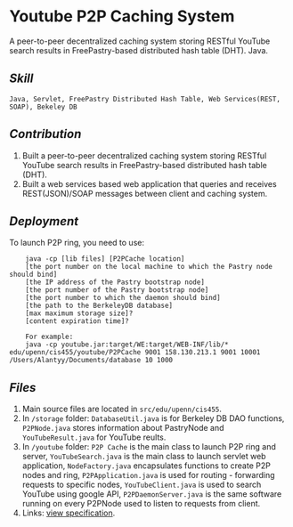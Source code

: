 Youtube P2P Caching System
==========================

A peer-to-peer decentralized caching system storing RESTful YouTube search results in FreePastry-based distributed hash table (DHT). Java.

## _Skill_
    Java, Servlet, FreePastry Distributed Hash Table, Web Services(REST, SOAP), Bekeley DB

## _Contribution_
1. Built a peer-to-peer decentralized caching system storing RESTful YouTube search results in FreePastry-based distributed hash table (DHT).
2. Built a web services based web application that queries and receives REST(JSON)/SOAP messages between client and caching system.

## _Deployment_ 
To launch P2P ring, you need to use:
        
        java -cp [lib files] [P2PCache location]
        [the port number on the local machine to which the Pastry node should bind]
        [the IP address of the Pastry bootstrap node]
        [the port number of the Pastry bootstrap node]
        [the port number to which the daemon should bind]
        [the path to the BerkeleyDB database]
        [max maximum storage size]?
        [content expiration time]?

        For example: 
        java -cp youtube.jar:target/WE:target/WEB-INF/lib/* edu/upenn/cis455/youtube/P2PCache 9001 158.130.213.1 9001 10001 /Users/Alantyy/Documents/database 10 1000
 
## _Files_
1. Main source files are located in `src/edu/upenn/cis455`.
2. In `/storage` folder: `DatabaseUtil.java` is for Berkeley DB DAO functions, `P2PNode.java` stores information 
about PastryNode and `YouTubeResult.java` for YouTube reults.
3. In `/youtube` folder: `P2P Cache` is the main class to launch P2P ring and server, `YouTubeSearch.java` is the
main class to launch servlet web application, `NodeFactory.java` encapsulates functions to create P2P nodes and ring,
`P2PApplication.java` is used for routing - forwarding requests to specific nodes, `YouTubeClient.java` is used to search YouTube using google API, 
`P2PDaemonServer.java` is the same software running on
every P2PNode used to listen to requests from client.
4. Links: [view specification](http://www.cis.upenn.edu/~cis455/handouts/Homework-3.pdf).

